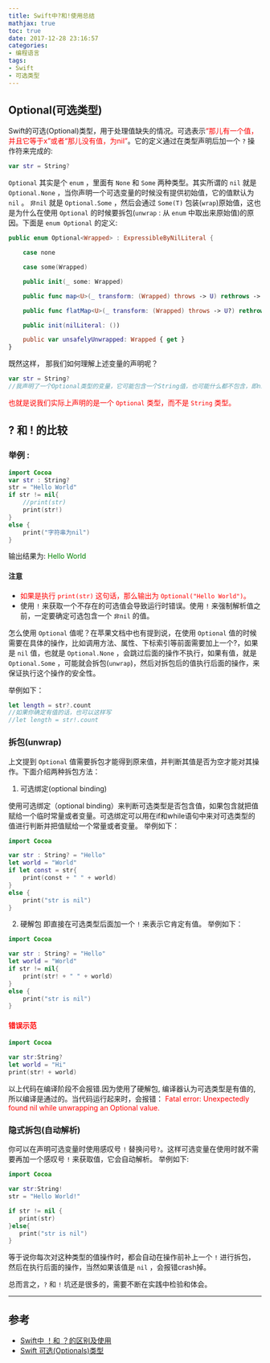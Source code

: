```yaml
---
title: Swift中?和!使用总结
mathjax: true
toc: true
date: 2017-12-28 23:16:57
categories:
- 编程语言
tags:
- Swift
- 可选类型
---
```

## Optional(可选类型)
Swift的可选(Optional)类型，用于处理值缺失的情况。可选表示<font color="red">“那儿有一个值，并且它等于x”或者“那儿没有值，为nil”</font>。它的定义通过在类型声明后加一个 `?` 操作符来完成的:
```swift
var str = String?
```
`Optional` 其实是个 `enum` ，里面有 `None` 和 `Some` 两种类型。其实所谓的 `nil` 就是 `Optional.None` ，当你声明一个可选变量的时候没有提供初始值，它的值默认为 `nil` 。 `非nil` 就是 `Optional.Some` ，然后会通过 `Some(T)` 包装(`wrap`)原始值，这也是为什么在使用 `Optional` 的时候要拆包(`unwrap` : 从 `enum` 中取出来原始值)的原因。下面是 `enum Optional`  的定义:

```swift
public enum Optional<Wrapped> : ExpressibleByNilLiteral {

    case none

    case some(Wrapped)

    public init(_ some: Wrapped)

    public func map<U>(_ transform: (Wrapped) throws -> U) rethrows -> U?

    public func flatMap<U>(_ transform: (Wrapped) throws -> U?) rethrows -> U?

    public init(nilLiteral: ())

    public var unsafelyUnwrapped: Wrapped { get }
}
```
既然这样， 那我们如何理解上述变量的声明呢？
```swift
var str = String?
//我声明了一个Optional类型的变量，它可能包含一个String值，也可能什么都不包含，即nil
```
<font color="red">也就是说我们实际上声明的是一个 `Optional` 类型，而不是 `String` 类型。</font>

## ? 和 ! 的比较
### 举例 :
```swift
import Cocoa
var str : String?
str = "Hello World"
if str != nil{
    //print(str)
    print(str!)
}
else {
    print("字符串为nil")
}
```
输出结果为: <font color="green">Hello World</font>

#### 注意
- <font color="red">如果是执行 `print(str)` 这句话，那么输出为 `Optional("Hello World")`。</font>
- 使用 `!` 来获取一个不存在的可选值会导致运行时错误。使用 `!` 来强制解析值之前，一定要确定可选包含一个 `非nil` 的值。

怎么使用 `Optional` 值呢？在苹果文档中也有提到说，在使用 `Optional` 值的时候需要在具体的操作，比如调用方法、属性、下标索引等前面需要加上一个?，如果是 `nil` 值，也就是 `Optional.None` ，会跳过后面的操作不执行，如果有值，就是 `Optional.Some` ，可能就会拆包(`unwrap`)，然后对拆包后的值执行后面的操作，来保证执行这个操作的安全性。

举例如下：
```swift
let length = str?.count
//如果你确定有值的话，也可以这样写
//let length = str!.count
```



### 拆包(unwrap)
上文提到 `Optional` 值需要拆包才能得到原来值，并判断其值是否为空才能对其操作。下面介绍两种拆包方法：

1. 可选绑定(optional binding)

使用可选绑定（optional binding）来判断可选类型是否包含值，如果包含就把值赋给一个临时常量或者变量。可选绑定可以用在if和while语句中来对可选类型的值进行判断并把值赋给一个常量或者变量。
举例如下：
```swift
import Cocoa

var str : String? = "Hello"
let world = "World"
if let const = str{
    print(const + " " + world)
}
else {
    print("str is nil")
}
```
2. 硬解包
即直接在可选类型后面加一个 `!` 来表示它肯定有值。
举例如下：
```swift
import Cocoa

var str : String? = "Hello"
let world = "World"
if str != nil{
    print(str! + " " + world)
}
else {
    print("str is nil")
}
```

#### <font color="red">错误示范</font>
```swift
import Cocoa

var str:String?
let world = "Hi"
print(str! + world)
```
以上代码在编译阶段不会报错.因为使用了硬解包, 编译器认为可选类型是有值的, 所以编译是通过的。当代码运行起来时，会报错：
<font color="red">Fatal error: Unexpectedly found nil while unwrapping an Optional value.</font>

### 隐式拆包(自动解析)
你可以在声明可选变量时使用感叹号 `!` 替换问号`?`。这样可选变量在使用时就不需要再加一个感叹号 `!` 来获取值，它会自动解析。
举例如下:
```swift
import Cocoa

var str:String!
str = "Hello World!"

if str != nil {
   print(str)
}else{
   print("str is nil")
}
```
等于说你每次对这种类型的值操作时，都会自动在操作前补上一个 `!` 进行拆包，然后在执行后面的操作，当然如果该值是 `nil` ，会报错crash掉。

总而言之，`?` 和 `!` 坑还是很多的，需要不断在实践中检验和体会。
___

## 参考
- [Swift中 ！和 ？的区别及使用](https://www.jianshu.com/p/89a2afb82488)
- [Swift 可选(Optionals)类型](http://www.runoob.com/swift/swift-optionals.html)
